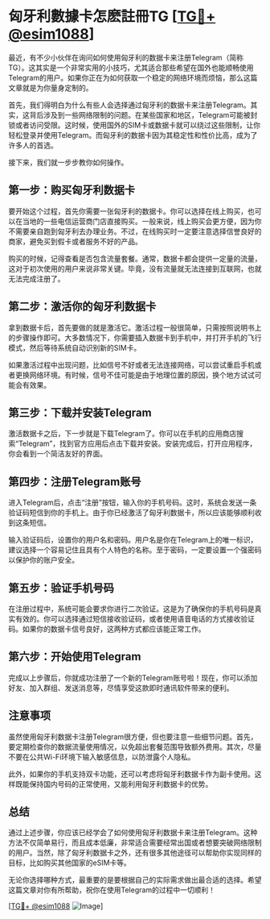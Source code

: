 # 匈牙利數據卡怎麽註冊TG [[TG💪+ @esim1088](https://t.me/s/esim1088)]

最近，有不少小伙伴在询问如何使用匈牙利的数据卡来注册Telegram（简称TG）。这其实是一个非常实用的小技巧，尤其适合那些希望在国外也能顺畅使用Telegram的用户。如果你正在为如何获取一个稳定的网络环境而烦恼，那么这篇文章就是为你量身定制的。

首先，我们得明白为什么有些人会选择通过匈牙利的数据卡来注册Telegram。其实，这背后涉及到一些网络限制的问题。在某些国家和地区，Telegram可能被封锁或者访问受限。这时候，使用国外的SIM卡或数据卡就可以绕过这些限制，让你轻松登录并使用Telegram。而匈牙利的数据卡因为其稳定性和性价比高，成为了许多人的首选。

接下来，我们就一步步教你如何操作。

## 第一步：购买匈牙利数据卡

要开始这个过程，首先你需要一张匈牙利的数据卡。你可以选择在线上购买，也可以在当地的一些电信运营商门店直接购买。一般来说，线上购买会更方便，因为你不需要亲自跑到匈牙利去办理业务。不过，在线购买时一定要注意选择信誉良好的商家，避免买到假卡或者服务不好的产品。

购买的时候，记得查看是否包含流量套餐。通常，数据卡都会提供一定量的流量，这对于初次使用的用户来说非常关键。毕竟，没有流量就无法连接到互联网，也就无法完成注册了。

## 第二步：激活你的匈牙利数据卡

拿到数据卡后，首先要做的就是激活它。激活过程一般很简单，只需按照说明书上的步骤操作即可。大多数情况下，你需要插入数据卡到手机中，并打开手机的飞行模式，然后等待系统自动识别新的SIM卡。

如果激活过程中出现问题，比如信号不好或者无法连接网络，可以尝试重启手机或者更换网络环境。有时候，信号不佳可能是由于地理位置的原因，换个地方试试可能会有效果。

## 第三步：下载并安装Telegram

激活数据卡之后，下一步就是下载Telegram了。你可以在手机的应用商店搜索“Telegram”，找到官方应用后点击下载并安装。安装完成后，打开应用程序，你会看到一个简洁友好的界面。

## 第四步：注册Telegram账号

进入Telegram后，点击“注册”按钮，输入你的手机号码。这时，系统会发送一条验证码短信到你的手机上。由于你已经激活了匈牙利数据卡，所以应该能够顺利收到这条短信。

输入验证码后，设置你的用户名和密码。用户名是你在Telegram上的唯一标识，建议选择一个容易记住且具有个人特色的名称。至于密码，一定要设置一个强密码以保护你的账户安全。

## 第五步：验证手机号码

在注册过程中，系统可能会要求你进行二次验证。这是为了确保你的手机号码是真实有效的。你可以选择通过短信接收验证码，或者使用语音电话的方式接收验证码。如果你的数据卡信号良好，这两种方式都应该能正常工作。

## 第六步：开始使用Telegram

完成以上步骤后，你就成功注册了一个新的Telegram账号啦！现在，你可以添加好友、加入群组、发送消息等，尽情享受这款即时通讯软件带来的便利。

## 注意事项

虽然使用匈牙利数据卡注册Telegram很方便，但也要注意一些细节问题。首先，要定期检查你的数据流量使用情况，以免超出套餐范围导致额外费用。其次，尽量不要在公共Wi-Fi环境下输入敏感信息，以防泄露个人隐私。

此外，如果你的手机支持双卡功能，还可以考虑将匈牙利数据卡作为副卡使用。这样既能保持国内号码的正常使用，又能利用匈牙利数据卡的优势。

## 总结

通过上述步骤，你应该已经学会了如何使用匈牙利数据卡来注册Telegram。这种方法不仅简单易行，而且成本低廉，非常适合需要经常出国或者想要突破网络限制的用户。当然，除了匈牙利数据卡之外，还有很多其他途径可以帮助你实现同样的目标，比如购买其他国家的eSIM卡等。

无论你选择哪种方式，最重要的是要根据自己的实际需求做出最合适的选择。希望这篇文章对你有所帮助，祝你在使用Telegram的过程中一切顺利！

[[TG💪+ @esim1088](https://t.me/s/esim1088) ![Image](https://i.postimg.cc/4NQfJmqS/Snipaste-2025-05-13-00-14-12.png)]